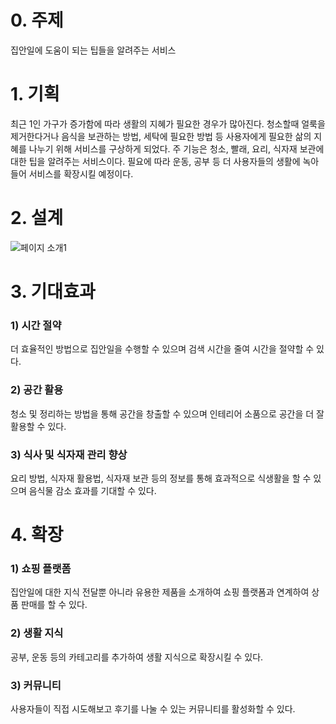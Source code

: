 # 0. 주제
집안일에 도움이 되는 팁들을 알려주는 서비스

# 1. 기획
최근 1인 가구가 증가함에 따라 생활의 지혜가 필요한 경우가 많아진다. 청소할때 얼룩을 제거한다거나 음식을 보관하는 방법, 세탁에 필요한 방법 등 사용자에게 필요한 삶의 지혜를 나누기 위해 서비스를 구상하게 되었다. 주 기능은 청소, 빨래, 요리, 식자재 보관에 대한 팁을 알려주는 서비스이다. 필요에 따라 운동, 공부 등 더 사용자들의 생활에 녹아들어 서비스를 확장시킬 예정이다.

# 2. 설계
![페이지 소개1](https://github.com/jkhwang150/useChatGPT/assets/75780140/172127eb-e43e-45b3-881a-7da64a3afd65)

# 3. 기대효과
### 1) 시간 절약
 더 효율적인 방법으로 집안일을 수행할 수 있으며 검색 시간을 줄여 시간을 절약할 수 있다.
### 2) 공간 활용
 청소 및 정리하는 방법을 통해 공간을 창출할 수 있으며 인테리어 소품으로 공간을 더 잘 활용할 수 있다.
### 3) 식사 및 식자재 관리 향상
 요리 방법, 식자재 활용법, 식자재 보관 등의 정보를 통해 효과적으로 식생활을 할 수 있으며 음식물 감소 효과를 기대할 수 있다.

# 4. 확장
### 1) 쇼핑 플랫폼
 집안일에 대한 지식 전달뿐 아니라 유용한 제품을 소개하여 쇼핑 플랫폼과 연계하여 상품 판매를 할 수 있다.
### 2) 생활 지식
 공부, 운동 등의 카테고리를 추가하여 생활 지식으로 확장시킬 수 있다.
### 3) 커뮤니티
 사용자들이 직접 시도해보고 후기를 나눌 수 있는 커뮤니티를 활성화할 수 있다.
